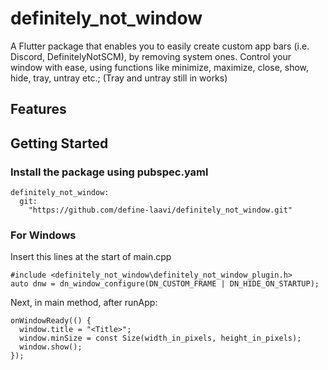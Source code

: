 # definitely_not_window

A Flutter package that enables you to easily create custom app bars (i.e. Discord, DefinitelyNotSCM), by removing system ones.
Control your window with ease, using functions like minimize, maximize, close, show, hide, tray, untray etc.;
(Tray and untray still in works)

## Features

## Getting Started
### Install the package using pubspec.yaml
```
definitely_not_window:
  git:
    "https://github.com/define-laavi/definitely_not_window.git"
```

### For Windows
Insert this lines at the start of main.cpp
```
#include <definitely_not_window\definitely_not_window_plugin.h>
auto dnw = dn_window_configure(DN_CUSTOM_FRAME | DN_HIDE_ON_STARTUP);
```
Next, in main method, after runApp:
```
onWindowReady(() {
  window.title = "<Title>";
  window.minSize = const Size(width_in_pixels, height_in_pixels);
  window.show();
});
```
